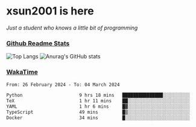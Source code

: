 # xsun2001 is here

*Just a student who knows a little bit of programming*

### [Github Readme Stats](https://github.com/anuraghazra/github-readme-stats)

![Top Langs](https://github-readme-stats.vercel.app/api/top-langs/?username=xsun2001&layout=compact&theme=radical) ![Anurag's GitHub stats](https://github-readme-stats.vercel.app/api?username=xsun2001&show_icons=true&theme=radical)

### [WakaTime](https://wakatime.com)

<!--START_SECTION:waka-->

```txt
From: 26 February 2024 - To: 04 March 2024

Python                     9 hrs 18 mins   ███████████████░░░░░░░░░░   59.66 %
TeX                        1 hr 11 mins    ██░░░░░░░░░░░░░░░░░░░░░░░   07.58 %
YAML                       1 hr 6 mins     █▓░░░░░░░░░░░░░░░░░░░░░░░   07.11 %
TypeScript                 49 mins         █▒░░░░░░░░░░░░░░░░░░░░░░░   05.28 %
Docker                     34 mins         █░░░░░░░░░░░░░░░░░░░░░░░░   03.69 %
```

<!--END_SECTION:waka-->
